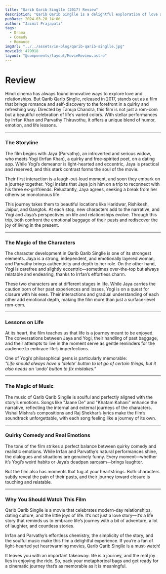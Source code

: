 ```yaml
---
title: "Qarib Qarib Singlle (2017) Review"
description: "Qarib Qarib Singlle is a delightful exploration of love and self-discovery, showcasing the journey of two contrasting characters as they navigate their pasts and embrace life's imperfections."
pubDate: 2024-03-20 14:00
author: "Jainil Prajapati"
tags:
  - Drama
  - Comedy
  - Romance
imgUrl: "../../assets/in-blog/qarib-qarib-singlle.jpg"
movieId: 479918
layout: "@components/layout/MovieReview.astro"
---
```


# Review

Hindi cinema has always found innovative ways to explore love and relationships. But Qarib Qarib Singlle, released in 2017, stands out as a film that brings romance and self-discovery to the forefront in a quirky and refreshing way. Directed by Tanuja Chandra, this film is not just a rom-com but a beautiful celebration of life’s varied colors. With stellar performances by Irrfan Khan and Parvathy Thiruvothu, it offers a unique blend of humor, emotion, and life lessons.

---

### The Storyline

The film begins with Jaya (Parvathy), an introverted and serious widow, who meets Yogi (Irrfan Khan), a quirky and free-spirited poet, on a dating app. While Yogi’s demeanor is light-hearted and eccentric, Jaya is practical and reserved, and this stark contrast forms the soul of the movie.

Their first interaction is a laugh-out-loud moment, and soon they embark on a journey together. Yogi insists that Jaya join him on a trip to reconnect with his three ex-girlfriends. Reluctantly, Jaya agrees, seeking a break from her otherwise monotonous life.

This journey takes them to beautiful locations like Haridwar, Rishikesh, Jaipur, and Gangtok. At each stop, new characters add to the narrative, and Yogi and Jaya’s perspectives on life and relationships evolve. Through this trip, both confront the emotional baggage of their pasts and rediscover the joy of living in the present.

---

### The Magic of the Characters

The character development in Qarib Qarib Singlle is one of its strongest elements. Jaya is a strong, independent, and emotionally layered woman, and Parvathy brings authenticity and depth to her role. On the other hand, Yogi is carefree and slightly eccentric—sometimes over-the-top but always relatable and endearing, thanks to Irrfan’s effortless charm.

These two characters are at different stages in life. While Jaya carries the caution born of her past experiences and losses, Yogi is on a quest for closure with his exes. Their interactions and gradual understanding of each other add emotional depth, making the film more than just a surface-level rom-com.

---

### Lessons on Life

At its heart, the film teaches us that life is a journey meant to be enjoyed. The conversations between Jaya and Yogi, their handling of past baggage, and their attempts to live in the moment serve as gentle reminders for the audience to embrace life’s imperfections.

One of Yogi’s philosophical gems is particularly memorable:  
_"Life should always have a ‘delete’ button to let go of certain things, but it also needs an ‘undo’ button to fix mistakes."_

---

### The Magic of Music

The music of Qarib Qarib Singlle is soulful and perfectly aligned with the story’s emotions. Songs like "Jaane De" and "Khatam Kahani" enhance the narrative, reflecting the internal and external journeys of the characters. Vishal Mishra’s compositions and Raj Shekhar’s lyrics make the film’s soundtrack unforgettable, with each song feeling like a journey of its own.

---

### Quirky Comedy and Real Emotions

The tone of the film strikes a perfect balance between quirky comedy and realistic emotions. While Irrfan and Parvathy’s natural performances shine, the dialogues and situations are genuinely funny. Every moment—whether it’s Yogi’s weird habits or Jaya’s deadpan sarcasm—brings laughter.

But the film also has moments that tug at your heartstrings. Both characters subtly reveal the pain of their pasts, and their journey toward closure is touching and relatable.

---

### Why You Should Watch This Film

Qarib Qarib Singlle is a movie that celebrates modern-day relationships, dating culture, and the little joys of life. It’s not just a love story—it’s a life story that reminds us to embrace life’s journey with a bit of adventure, a lot of laughter, and countless stories.

Irrfan and Parvathy’s effortless chemistry, the simplicity of the story, and the soulful music make this film a delightful experience. If you’re a fan of light-hearted yet heartwarming movies, Qarib Qarib Singlle is a must-watch!

It leaves you with an important takeaway: life is a journey, and the real joy lies in enjoying the ride. So, pack your metaphorical bags and get ready for a cinematic journey that’s as memorable as it is meaningful.
